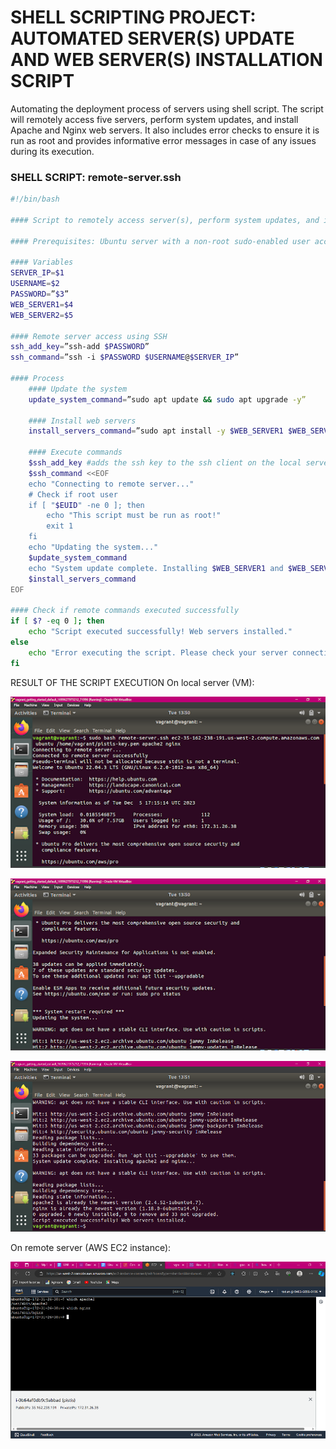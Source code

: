 # SHELL SCRIPTING PROJECT: AUTOMATED SERVER(S) UPDATE AND WEB SERVER(S) INSTALLATION SCRIPT


Automating the deployment process of servers using shell script. The script will remotely access five servers, perform system updates, and install Apache and Nginx web servers. It also includes error checks to ensure it is run as root and provides informative error messages in case of any issues during its execution. 


### SHELL SCRIPT: remote-server.ssh
```bash
#!/bin/bash

#### Script to remotely access server(s), perform system updates, and install web servers

#### Prerequisites: Ubuntu server with a non-root sudo-enabled user account

#### Variables
SERVER_IP=$1
USERNAME=$2
PASSWORD=”$3”
WEB_SERVER1=$4
WEB_SERVER2=$5

#### Remote server access using SSH
ssh_add_key=”ssh-add $PASSWORD”
ssh_command=”ssh -i $PASSWORD $USERNAME@$SERVER_IP”

#### Process
    #### Update the system
    update_system_command=”sudo apt update && sudo apt upgrade -y”

    #### Install web servers
    install_servers_command=”sudo apt install -y $WEB_SERVER1 $WEB_SERVER2”

    #### Execute commands
    $ssh_add_key #adds the ssh key to the ssh client on the local server for ssh access to be granted and permission allowed for the script 
    $ssh_command <<EOF
    echo "Connecting to remote server..."
    # Check if root user
    if [ "$EUID" -ne 0 ]; then
        echo "This script must be run as root!"
        exit 1
    fi
    echo "Updating the system..."
    $update_system_command
    echo "System update complete. Installing $WEB_SERVER1 and $WEB_SERVER2..."
    $install_servers_command
EOF

#### Check if remote commands executed successfully
if [ $? -eq 0 ]; then
    echo "Script executed successfully! Web servers installed."
else
    echo "Error executing the script. Please check your server connection and credentials."
fi
```

RESULT OF THE SCRIPT EXECUTION
On local server (VM):

![Shell Script 1](images/sh-script-1.png)

![Shell Script 2](images/sh-script-2.png)

![Shell Script 3](images/sh-script-3.png)

On remote server (AWS EC2 instance):

![Shell Script On Remote Server](images/sh-script-4.png)